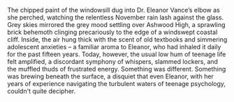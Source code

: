 The chipped paint of the windowsill dug into Dr. Eleanor Vance’s elbow as she perched, watching the relentless November rain lash against the glass.  Grey skies mirrored the grey mood settling over Ashwood High, a sprawling brick behemoth clinging precariously to the edge of a windswept coastal cliff.  Inside, the air hung thick with the scent of old textbooks and simmering adolescent anxieties – a familiar aroma to Eleanor, who had inhaled it daily for the past fifteen years.  Today, however, the usual low hum of teenage life felt amplified, a discordant symphony of whispers, slammed lockers, and the muffled thuds of frustrated energy.  Something was different.  Something was brewing beneath the surface, a disquiet that even Eleanor, with her years of experience navigating the turbulent waters of teenage psychology, couldn't quite decipher.
